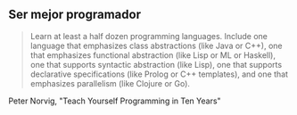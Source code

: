 ## Ser mejor programador

> Learn at least a half dozen programming languages.
> Include one language that emphasizes class abstractions
> (like Java or C++), one that emphasizes functional
> abstraction (like Lisp or ML or Haskell), one that
> supports syntactic abstraction (like Lisp), one that
> supports declarative specifications (like Prolog or
> C++ templates), and one that emphasizes parallelism
> (like Clojure or Go).
> <br>

Peter Norvig, "Teach Yourself Programming in Ten Years"
